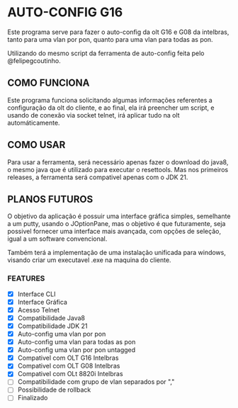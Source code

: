 # AUTO-CONFIG G16

Este programa serve para fazer o auto-config da olt G16 e G08 da intelbras, tanto para uma vlan por pon, quanto para uma vlan para todas as pon.

Utilizando do mesmo script da ferramenta de auto-config feita pelo @felipegcoutinho.

## COMO FUNCIONA

Este programa funciona solicitando algumas informações referentes a configuração da olt do cliente, e ao final, ela irá preencher um script, e usando de conexão via socket telnet, irá aplicar tudo na olt automáticamente.

## COMO USAR

Para usar a ferramenta, será necessário apenas fazer o download do java8, o mesmo java que é utilizado para executar o resettools.
Mas nos primeiros releases, a ferramenta será compativel apenas com o JDK 21.

## PLANOS FUTUROS

O objetivo da aplicação é possuir uma interface gráfica simples, semelhante a um putty, usando o JOptionPane, mas o objetivo é que futuramente, seja possivel fornecer uma interface mais avançada, com opções de seleção, igual a um software convencional.

Também terá a implementação de uma instalação unificada para windows, visando criar um executavel .exe na maquina do cliente.

### FEATURES

- [X] Interface CLI
- [X] Interface Gráfica
- [X] Acesso Telnet
- [X] Compatibilidade Java8
- [X] Compatibilidade JDK 21
- [X] Auto-config uma vlan por pon
- [X] Auto-config uma vlan para todas as pon
- [X] Auto-config uma vlan por pon untagged
- [X] Compativel com OLT G16 Intelbras
- [X] Compativel com OLT G08 Intelbras
- [X] Compativel com OLt 8820i Intelbras
- [ ] Compatibilidade com grupo de vlan separados por ","
- [ ] Possibilidade de rollback
- [ ] Finalizado

